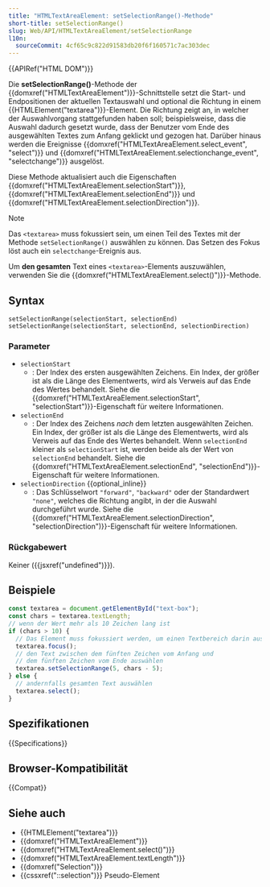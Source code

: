 ```yaml
---
title: "HTMLTextAreaElement: setSelectionRange()-Methode"
short-title: setSelectionRange()
slug: Web/API/HTMLTextAreaElement/setSelectionRange
l10n:
  sourceCommit: 4cf65c9c822d91583db20f6f160571c7ac303dec
---
```


{{APIRef("HTML DOM")}}

Die **setSelectionRange()**-Methode der {{domxref("HTMLTextAreaElement")}}-Schnittstelle setzt die Start- und Endpositionen der aktuellen Textauswahl und optional die Richtung in einem {{HTMLElement("textarea")}}-Element. Die Richtung zeigt an, in welcher der Auswahlvorgang stattgefunden haben soll; beispielsweise, dass die Auswahl dadurch gesetzt wurde, dass der Benutzer vom Ende des ausgewählten Textes zum Anfang geklickt und gezogen hat. Darüber hinaus werden die Ereignisse {{domxref("HTMLTextAreaElement.select_event", "select")}} und {{domxref("HTMLTextAreaElement.selectionchange_event", "selectchange")}} ausgelöst.

Diese Methode aktualisiert auch die Eigenschaften {{domxref("HTMLTextAreaElement.selectionStart")}}, {{domxref("HTMLTextAreaElement.selectionEnd")}} und {{domxref("HTMLTextAreaElement.selectionDirection")}}.

> [!NOTE]
> Das `<textarea>` muss fokussiert sein, um einen Teil des Textes mit der Methode `setSelectionRange()` auswählen zu können. Das Setzen des Fokus löst auch ein `selectchange`-Ereignis aus.

Um **den gesamten** Text eines `<textarea>`-Elements auszuwählen, verwenden Sie die {{domxref("HTMLTextAreaElement.select()")}}-Methode.

## Syntax

```js-nolint
setSelectionRange(selectionStart, selectionEnd)
setSelectionRange(selectionStart, selectionEnd, selectionDirection)
```

### Parameter

- `selectionStart`
  - : Der Index des ersten ausgewählten Zeichens. Ein Index, der größer ist als die Länge des Elementwerts, wird als Verweis auf das Ende des Wertes behandelt. Siehe die {{domxref("HTMLTextAreaElement.selectionStart", "selectionStart")}}-Eigenschaft für weitere Informationen.
- `selectionEnd`
  - : Der Index des Zeichens _nach_ dem letzten ausgewählten Zeichen. Ein Index, der größer ist als die Länge des Elementwerts, wird als Verweis auf das Ende des Wertes behandelt. Wenn `selectionEnd` kleiner als `selectionStart` ist, werden beide als der Wert von `selectionEnd` behandelt. Siehe die {{domxref("HTMLTextAreaElement.selectionEnd", "selectionEnd")}}-Eigenschaft für weitere Informationen.
- `selectionDirection` {{optional_inline}}
  - : Das Schlüsselwort `"forward"`, `"backward"` oder der Standardwert `"none"`, welches die Richtung angibt, in der die Auswahl durchgeführt wurde. Siehe die {{domxref("HTMLTextAreaElement.selectionDirection", "selectionDirection")}}-Eigenschaft für weitere Informationen.

### Rückgabewert

Keiner ({{jsxref("undefined")}}).

## Beispiele

```js
const textarea = document.getElementById("text-box");
const chars = textarea.textLength;
// wenn der Wert mehr als 10 Zeichen lang ist
if (chars > 10) {
  // Das Element muss fokussiert werden, um einen Textbereich darin auszuwählen
  textarea.focus();
  // den Text zwischen dem fünften Zeichen vom Anfang und
  // dem fünften Zeichen vom Ende auswählen
  textarea.setSelectionRange(5, chars - 5);
} else {
  // andernfalls gesamten Text auswählen
  textarea.select();
}
```

## Spezifikationen

{{Specifications}}

## Browser-Kompatibilität

{{Compat}}

## Siehe auch

- {{HTMLElement("textarea")}}
- {{domxref("HTMLTextAreaElement")}}
- {{domxref("HTMLTextAreaElement.select()")}}
- {{domxref("HTMLTextAreaElement.textLength")}}
- {{domxref("Selection")}}
- {{cssxref("::selection")}} Pseudo-Element
